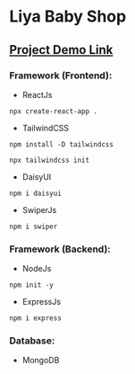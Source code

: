 # Liya Baby Shop
## [Project Demo Link](https://amala.earth/)
### Framework (Frontend):
- ReactJs
 ```
 npx create-react-app .
 ```
- TailwindCSS
```
npm install -D tailwindcss
```
```
npx tailwindcss init
```
- DaisyUI
```
npm i daisyui
``` 
- SwiperJs
```
npm i swiper
```
### Framework (Backend):
- NodeJs
```
npm init -y
```
- ExpressJs
```
npm i express
```
### Database:
- MongoDB
